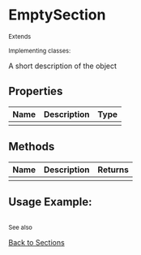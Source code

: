 # EmptySection
<sub>Extends [](./.md)</sub>

<sub>Implementing classes: [](./.md)</sub>

A short description of the object

## Properties
| Name | Description | Type |
| --- | --- | --- |
|  |  |  |

## Methods
| Name | Description | Returns |
| --- | --- | --- |
|  |  |  |

## Usage Example:
```javascript

```
<sub>See also [](../)</sub>

[Back to Sections]

<!-- Files -->
[Quick Start]: Tutorial
[Inputs]: Input

<!-- Classes -->
[GameObject]: class/GameObject
[Component]: class/Component
[Animator]: class/Animator
[Sprite]: class/Sprite
[Sound]: class/Sound
[Resource]: class/Resource

<!-- Structs -->
[Structs]: structs/Structs
[Vector2]: structs/Vector2
[Rect]: structs/Rect
[Sprite Labels]: structs/SpriteLabel

<!-- Misc -->
[Back to Sections]: Home

<!-- External Links -->
[Boolean]: https://developer.mozilla.org/en-US/docs/Web/JavaScript/Reference/Global_Objects/Boolean
[Number]: https://developer.mozilla.org/en-US/docs/Web/JavaScript/Reference/Global_Objects/Number
[String]: https://developer.mozilla.org/en-US/docs/Web/JavaScript/Reference/Global_Objects/String

[Element]: https://developer.mozilla.org/en-US/docs/Web/API/HTMLElement
[AudioElement]: https://developer.mozilla.org/en-US/docs/Web/API/HTMLAudioElement
[Image]: https://developer.mozilla.org/en-US/docs/Web/API/HTMLImageElement
[Promise]: https://developer.mozilla.org/en-US/docs/Web/JavaScript/Reference/Global_Objects/Promise

[KeyboardEvent.code]: https://developer.mozilla.org/en-US/docs/Web/API/KeyboardEvent/code
[GamepadButton]: https://developer.mozilla.org/en-US/docs/Web/API/Gamepad/axes